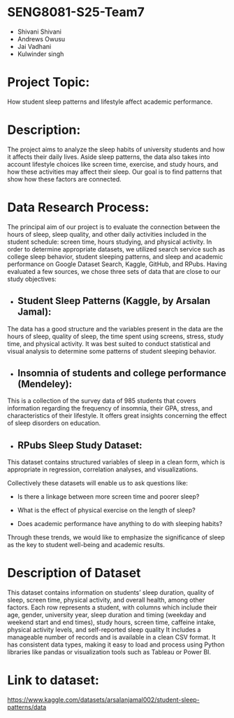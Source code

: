 # SENG8081-S25-Team7
- Shivani Shivani
- Andrews Owusu
- Jai Vadhani
- Kulwinder singh


# Project Topic:
How student sleep patterns and lifestyle affect academic performance.


# Description:
The project aims to analyze the sleep habits of university students and how it affects their daily lives. 
Aside sleep patterns, the data also takes into account lifestyle choices like screen time, exercise, and study hours, and how these activities may affect their sleep. 
Our goal is to find patterns that show how these factors are connected.



# Data Research Process: 
The principal aim of our project is to evaluate the connection between the hours of sleep, sleep quality, and other daily activities included in the student schedule: screen time, hours studying, and physical activity.
In order to determine appropriate datasets, we utilized search service such as college sleep behavior, student sleeping patterns, and sleep and academic performance on Google Dataset Search, Kaggle, GitHub, and RPubs. Having evaluated a few sources, we chose three sets of data that are close to our study objectives:
- ## Student Sleep Patterns (Kaggle, by Arsalan Jamal):
The data has a good structure and the variables present in the data are the hours of sleep, quality of sleep, the time spent using screens, stress, study time, and physical activity. It was best suited to conduct statistical and visual analysis to determine some patterns of student sleeping behavior.
- ## Insomnia of students and college performance (Mendeley):
This is a collection of the survey data of 985 students that covers information regarding the frequency of insomnia, their GPA, stress, and characteristics of their lifestyle. It offers great insights concerning the effect of sleep disorders on education.

- ## RPubs Sleep Study Dataset:
This dataset contains structured variables of sleep in a clean form, which is appropriate in regression, correlation analyses, and visualizations.

Collectively these datasets will enable us to ask questions like:

- Is there a linkage between more screen time and poorer sleep?

- What is the effect of physical exercise on the length of sleep?

- Does academic performance have anything to do with sleeping habits?

Through these trends, we would like to emphasize the significance of sleep as the key to student well-being and academic results.

# Description of Dataset 
This dataset contains information on students’ sleep duration, quality of sleep, screen time, physical activity, and overall health, among other factors. Each row represents a student, with columns which include their age, gender, university year, sleep duration and timing (weekday and weekend start and end times), study hours, screen time, caffeine intake, physical activity levels, and self-reported sleep quality
It includes a manageable number of records and is available in a clean CSV format.  It has consistent data types, making it easy to load and process using Python libraries like pandas or visualization tools such as Tableau or Power BI.



# Link to dataset:
https://www.kaggle.com/datasets/arsalanjamal002/student-sleep-patterns/data

